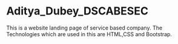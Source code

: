 # Aditya_Dubey_DSCABESEC
This is a website landing page of service based company. The Technologies which are used in this are HTML,CSS and Bootstrap.
